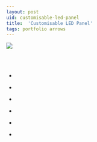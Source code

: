 ```yaml
---
layout: post
uid: customisable-led-panel
title:  'Customisable LED Panel'
tags: portfolio arrows
---
```


<a href="{{ site.url }}/images/portfolio/customisable-led-panel/IMG_20180726_151200.jpg">
<img src = "{{ site.url }}/images/portfolio/customisable-led-panel/IMG_20180726_151200.jpg">
</a>


<div class="sqs-html-content">
 <p class="" style="white-space:pre-wrap;">
 </p>
</div>


<ul class="projects clearfix">
  <li>
    <div class="project" style='background-image: url({{ site.url }}/images/portfolio/customisable-led-panel/IMG_20180829_183848.jpg)'>
      <a class="cover" href="{{ site.url }}/images/portfolio/customisable-led-panel/IMG_20180829_183848.jpg"></a>
    </div>
  </li>
  <li>
    <div class="project" style='background-image: url({{ site.url }}/images/portfolio/customisable-led-panel/IMG_20180726_151207.jpg)'>
      <a class="cover" href="{{ site.url }}/images/portfolio/customisable-led-panel/IMG_20180726_151207.jpg"></a>
    </div>
  </li>
  <li>
    <div class="project" style='background-image: url({{ site.url }}/images/portfolio/customisable-led-panel/IMG_20180829_183928.jpg)'>
      <a class="cover" href="{{ site.url }}/images/portfolio/customisable-led-panel/IMG_20180829_183928.jpg"></a>
    </div>
  </li>
  <li>
    <div class="project" style='background-image: url({{ site.url }}/images/portfolio/customisable-led-panel/IMG_20180726_151041.jpg)'>
      <a class="cover" href="{{ site.url }}/images/portfolio/customisable-led-panel/IMG_20180726_151041.jpg"></a>
    </div>
  </li>
  <li>
    <div class="project" style='background-image: url({{ site.url }}/images/portfolio/customisable-led-panel/IMG_20180726_151047.jpg)'>
      <a class="cover" href="{{ site.url }}/images/portfolio/customisable-led-panel/IMG_20180726_151047.jpg"></a>
    </div>
  </li>
  <li>
    <div class="project" style='background-image: url({{ site.url }}/images/portfolio/customisable-led-panel/IMG_20180828_103713.jpg)'>
      <a class="cover" href="{{ site.url }}/images/portfolio/customisable-led-panel/IMG_20180828_103713.jpg"></a>
    </div>
  </li>
</ul>
<br>


